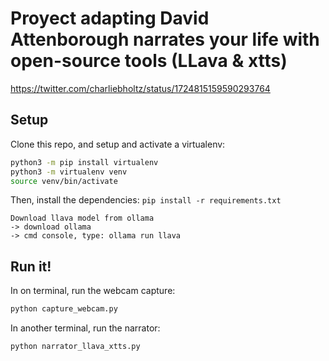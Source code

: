 

# Proyect adapting David Attenborough narrates your life with open-source tools (LLava & xtts)

https://twitter.com/charliebholtz/status/1724815159590293764

## Setup

Clone this repo, and setup and activate a virtualenv:

```bash
python3 -m pip install virtualenv
python3 -m virtualenv venv
source venv/bin/activate
```

Then, install the dependencies:
`pip install -r requirements.txt`


```
Download llava model from ollama
-> download ollama
-> cmd console, type: ollama run llava
```

## Run it!

In on terminal, run the webcam capture:
```bash
python capture_webcam.py
```
In another terminal, run the narrator:

```bash
python narrator_llava_xtts.py
```

